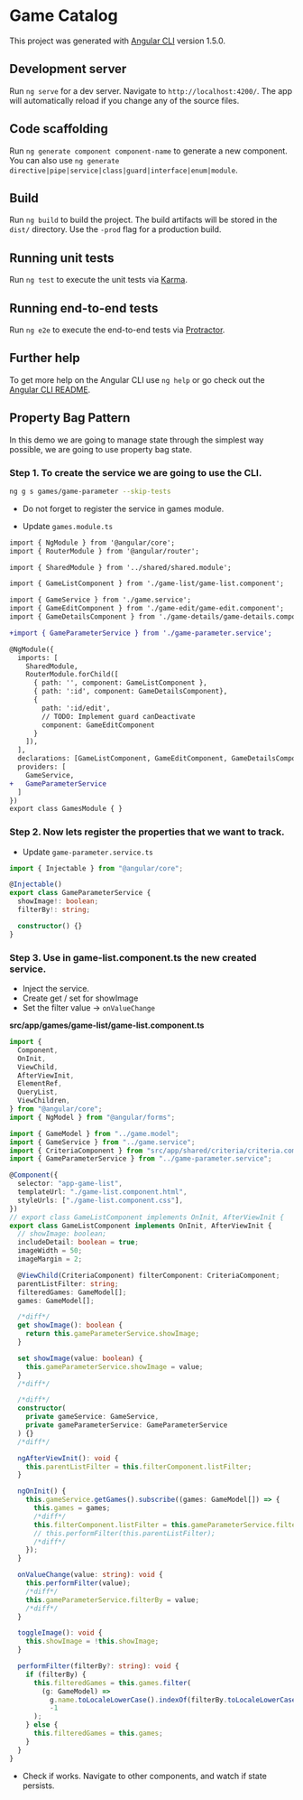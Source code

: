 # Game Catalog

This project was generated with [Angular CLI](https://github.com/angular/angular-cli) version 1.5.0.

## Development server

Run `ng serve` for a dev server. Navigate to `http://localhost:4200/`. The app will automatically reload if you change any of the source files.

## Code scaffolding

Run `ng generate component component-name` to generate a new component. You can also use `ng generate directive|pipe|service|class|guard|interface|enum|module`.

## Build

Run `ng build` to build the project. The build artifacts will be stored in the `dist/` directory. Use the `-prod` flag for a production build.

## Running unit tests

Run `ng test` to execute the unit tests via [Karma](https://karma-runner.github.io).

## Running end-to-end tests

Run `ng e2e` to execute the end-to-end tests via [Protractor](http://www.protractortest.org/).

## Further help

To get more help on the Angular CLI use `ng help` or go check out the [Angular CLI README](https://github.com/angular/angular-cli/blob/master/README.md).

## Property Bag Pattern

In this demo we are going to manage state through the simplest way possible, we are going to use property bag state.

### Step 1. To create the service we are going to use the CLI.

```bash
ng g s games/game-parameter --skip-tests
```

- Do not forget to register the service in games module.

- Update `games.module.ts`

```diff 
import { NgModule } from '@angular/core';
import { RouterModule } from '@angular/router';

import { SharedModule } from '../shared/shared.module';

import { GameListComponent } from './game-list/game-list.component';

import { GameService } from './game.service';
import { GameEditComponent } from './game-edit/game-edit.component';
import { GameDetailsComponent } from './game-details/game-details.component';

+import { GameParameterService } from './game-parameter.service';

@NgModule({
  imports: [
    SharedModule,
    RouterModule.forChild([
      { path: '', component: GameListComponent },
      { path: ':id', component: GameDetailsComponent},
      {
        path: ':id/edit',
        // TODO: Implement guard canDeactivate
        component: GameEditComponent
      }
    ]),
  ],
  declarations: [GameListComponent, GameEditComponent, GameDetailsComponent],
  providers: [
    GameService,
+   GameParameterService
  ]
})
export class GamesModule { }

```

### Step 2. Now lets register the properties that we want to track.

- Update `game-parameter.service.ts`

```typescript 
import { Injectable } from "@angular/core";

@Injectable()
export class GameParameterService {
  showImage!: boolean;
  filterBy!: string;

  constructor() {}
}
```

### Step 3. Use in game-list.component.ts the new created service.

- Inject the service.
- Create get / set for showImage
- Set the filter value -> `onValueChange`

**src/app/games/game-list/game-list.component.ts**

```typescript game-list.component.ts
import {
  Component,
  OnInit,
  ViewChild,
  AfterViewInit,
  ElementRef,
  QueryList,
  ViewChildren,
} from "@angular/core";
import { NgModel } from "@angular/forms";

import { GameModel } from "../game.model";
import { GameService } from "../game.service";
import { CriteriaComponent } from "src/app/shared/criteria/criteria.component";
import { GameParameterService } from "../game-parameter.service";

@Component({
  selector: "app-game-list",
  templateUrl: "./game-list.component.html",
  styleUrls: ["./game-list.component.css"],
})
// export class GameListComponent implements OnInit, AfterViewInit {
export class GameListComponent implements OnInit, AfterViewInit {
  // showImage: boolean;
  includeDetail: boolean = true;
  imageWidth = 50;
  imageMargin = 2;

  @ViewChild(CriteriaComponent) filterComponent: CriteriaComponent;
  parentListFilter: string;
  filteredGames: GameModel[];
  games: GameModel[];

  /*diff*/
  get showImage(): boolean {
    return this.gameParameterService.showImage;
  }

  set showImage(value: boolean) {
    this.gameParameterService.showImage = value;
  }
  /*diff*/

  /*diff*/
  constructor(
    private gameService: GameService,
    private gameParameterService: GameParameterService
  ) {}
  /*diff*/

  ngAfterViewInit(): void {
    this.parentListFilter = this.filterComponent.listFilter;
  }

  ngOnInit() {
    this.gameService.getGames().subscribe((games: GameModel[]) => {
      this.games = games;
      /*diff*/
      this.filterComponent.listFilter = this.gameParameterService.filterBy;
      // this.performFilter(this.parentListFilter);
      /*diff*/
    });
  }

  onValueChange(value: string): void {
    this.performFilter(value);
    /*diff*/
    this.gameParameterService.filterBy = value;
    /*diff*/
  }

  toggleImage(): void {
    this.showImage = !this.showImage;
  }

  performFilter(filterBy?: string): void {
    if (filterBy) {
      this.filteredGames = this.games.filter(
        (g: GameModel) =>
          g.name.toLocaleLowerCase().indexOf(filterBy.toLocaleLowerCase()) !==
          -1
      );
    } else {
      this.filteredGames = this.games;
    }
  }
}
```

- Check if works. Navigate to other components, and watch if state persists.

